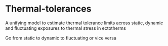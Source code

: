 # Thermal-tolerances
A unifying model to estimate thermal tolerance limits across static, dynamic and fluctuating exposures to thermal stress in ectotherms

Go from static to dynamic to fluctuating or vice versa
